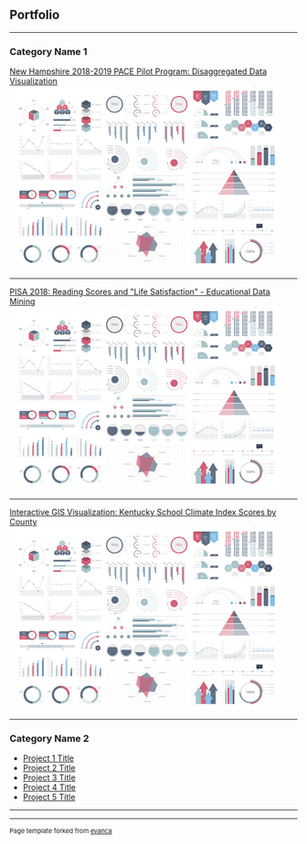 ## Portfolio


---

### Category Name 1 

<a href="https://taylor-true.github.io/NH-pace/">New Hampshire 2018-2019 PACE Pilot Program: Disaggregated Data Visualization</a><br>
<img src="images/dummy_thumbnail.jpg?raw=true"/>

---
<a href="https://showspace.so/p/8883?refPageType=user&refPageLabel=Taylor%20True&refPageSlug=taylor-true-56">PISA 2018: Reading Scores and "Life Satisfaction" - Educational Data Mining</a>
<img src="images/dummy_thumbnail.jpg?raw=true"/>

---
<a href="https://taylor-true.github.io/gis-kentucky-climate/">Interactive GIS Visualization: Kentucky School Climate Index Scores by County</a>
<img src="images/dummy_thumbnail.jpg?raw=true"/>

---

### Category Name 2

- [Project 1 Title](http://example.com/)
- [Project 2 Title](http://example.com/)
- [Project 3 Title](http://example.com/)
- [Project 4 Title](http://example.com/)
- [Project 5 Title](http://example.com/)

---




---
<p style="font-size:11px">Page template forked from <a href="https://github.com/evanca/quick-portfolio">evanca</a></p>
<!-- Remove above link if you don't want to attibute -->
